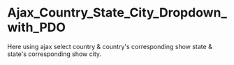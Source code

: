 # Ajax_Country_State_City_Dropdown_with_PDO
Here using ajax select country &amp; country's corresponding show state &amp; state's corresponding show city.
